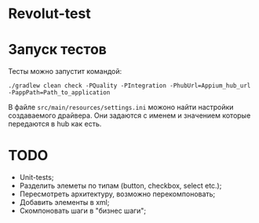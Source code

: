# Revolut-test

# Запуск тестов

Тесты можно запустит командой:

``./gradlew clean check -PQuality -PIntegration -PhubUrl=Appium_hub_url -PappPath=Path_to_application``

В файле `src/main/resources/settings.ini` можоно найти настройки создаваемого драйвера.
Они задаются с именем и значением которые передаются в hub как есть.

# TODO
* Unit-tests;
* Разделить элеметы по типам (button, checkbox, select etc.);
* Пересмотреть архитектуру, возможно перекомпоновать;
* Добавить элементы в xml;
* Скомпоновать шаги в "бизнес шаги";